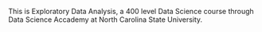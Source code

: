 This is Exploratory Data Analysis, a 400 level Data Science course through Data Science Accademy at North Carolina State University.
